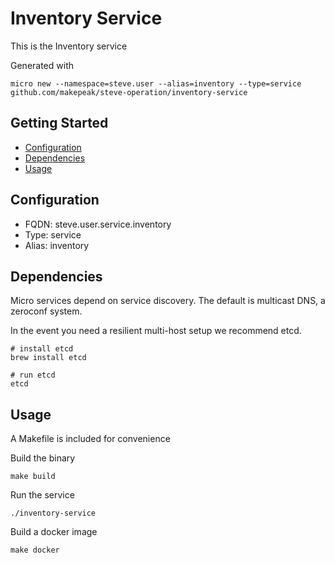 # Inventory Service

This is the Inventory service

Generated with

```
micro new --namespace=steve.user --alias=inventory --type=service github.com/makepeak/steve-operation/inventory-service
```

## Getting Started

- [Configuration](#configuration)
- [Dependencies](#dependencies)
- [Usage](#usage)

## Configuration

- FQDN: steve.user.service.inventory
- Type: service
- Alias: inventory

## Dependencies

Micro services depend on service discovery. The default is multicast DNS, a zeroconf system.

In the event you need a resilient multi-host setup we recommend etcd.

```
# install etcd
brew install etcd

# run etcd
etcd
```

## Usage

A Makefile is included for convenience

Build the binary

```
make build
```

Run the service
```
./inventory-service
```

Build a docker image
```
make docker
```